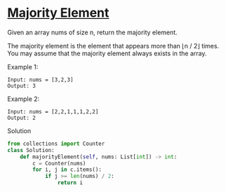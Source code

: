 # [Majority Element](https://leetcode.com/problems/majority-element/)

Given an array nums of size n, return the majority element.

The majority element is the element that appears more than ⌊n / 2⌋ times. You may assume that the majority element always exists in the array.

Example 1:
```
Input: nums = [3,2,3]
Output: 3
```
Example 2:
```
Input: nums = [2,2,1,1,1,2,2]
Output: 2
```
Solution
```python
from collections import Counter
class Solution:
    def majorityElement(self, nums: List[int]) -> int:
        c = Counter(nums)
        for i, j in c.items():
            if j >= len(nums) / 2:
                return i
```